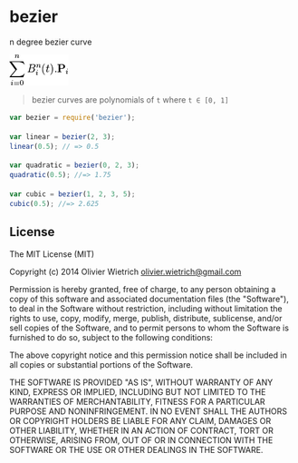 bezier
======

n degree bezier curve

![bezier](bezier.png)

> bezier curves are polynomials of `t` where  `t ∈ [0, 1]`

```js
var bezier = require('bezier');

var linear = bezier(2, 3);
linear(0.5); // => 0.5

var quadratic = bezier(0, 2, 3);
quadratic(0.5); //=> 1.75

var cubic = bezier(1, 2, 3, 5);
cubic(0.5); //=> 2.625
```


## License

The MIT License (MIT)

Copyright (c) 2014 Olivier Wietrich <olivier.wietrich@gmail.com>

Permission is hereby granted, free of charge, to any person obtaining a copy of this software and associated documentation files (the "Software"), to deal in the Software without restriction, including without limitation the rights to use, copy, modify, merge, publish, distribute, sublicense, and/or sell copies of the Software, and to permit persons to whom the Software is furnished to do so, subject to the following conditions:

The above copyright notice and this permission notice shall be included in all copies or substantial portions of the Software.

THE SOFTWARE IS PROVIDED "AS IS", WITHOUT WARRANTY OF ANY KIND, EXPRESS OR IMPLIED, INCLUDING BUT NOT LIMITED TO THE WARRANTIES OF MERCHANTABILITY, FITNESS FOR A PARTICULAR PURPOSE AND NONINFRINGEMENT. IN NO EVENT SHALL THE AUTHORS OR COPYRIGHT HOLDERS BE LIABLE FOR ANY CLAIM, DAMAGES OR OTHER LIABILITY, WHETHER IN AN ACTION OF CONTRACT, TORT OR OTHERWISE, ARISING FROM, OUT OF OR IN CONNECTION WITH THE SOFTWARE OR THE USE OR OTHER DEALINGS IN THE SOFTWARE.